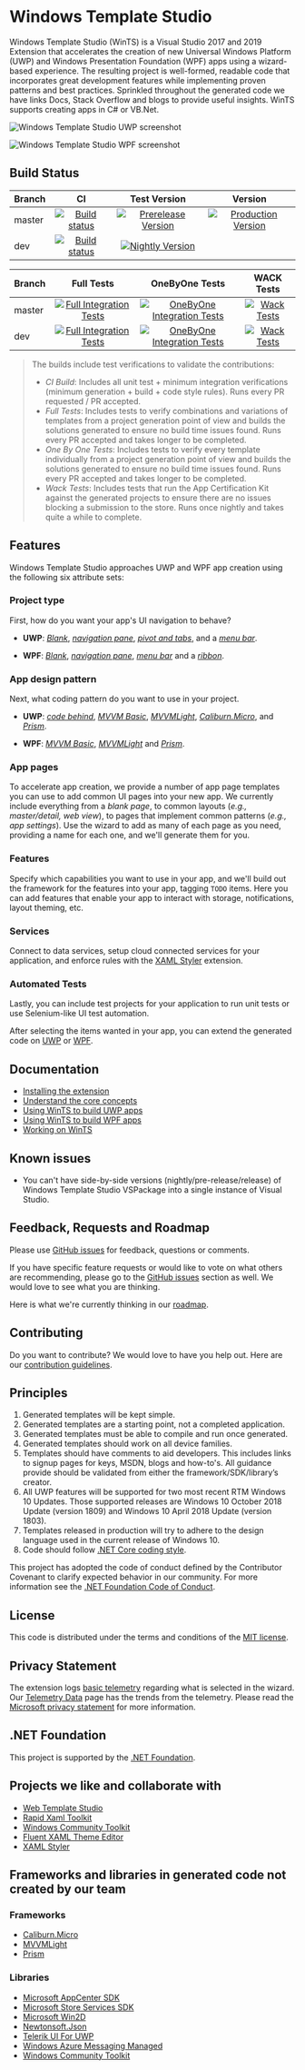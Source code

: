 # Windows Template Studio

Windows Template Studio (WinTS) is a Visual Studio 2017 and 2019 Extension that accelerates the creation of new Universal Windows Platform (UWP) and Windows Presentation Foundation (WPF) apps using a wizard-based experience. The resulting project is well-formed, readable code that incorporates great development features while implementing proven patterns and best practices. Sprinkled throughout the generated code we have links Docs, Stack Overflow and blogs to provide useful insights. WinTS supports creating apps in C# or VB.Net.

![Windows Template Studio UWP screenshot](./docs/resources/getting-started/WTS%20-%20Project%20Type.png)

![Windows Template Studio WPF screenshot](./docs/resources/getting-started/WTSProjectTypeWPF.png)

## Build Status

|Branch   |CI                |Test Version|Version|
|:--------|:----------------:|:---------------:|:---------------:|
|master|[![Build status](https://ci.appveyor.com/api/projects/status/nf8r35r45o4yqbqs/branch/master?svg=true)](https://ci.appveyor.com/project/ralarcon/windowstemplatestudio/branch/master)|[![Prerelease Version](https://wtsrepository.blob.core.windows.net/badges/img.prerelease.version.svg)](https://github.com/Microsoft/WindowsTemplateStudio/blob/master/docs/getting-started-extension.md#nightly--pre-release-feeds-for-windows-template-studio) |[![Production Version](https://wtsrepository.blob.core.windows.net/badges/img.release.version.svg?maxAge=600)](https://marketplace.visualstudio.com/items?itemName=WASTeamAccount.WindowsTemplateStudio)|
|dev|[![Build status](https://ci.appveyor.com/api/projects/status/nf8r35r45o4yqbqs/branch/dev?svg=true)](https://ci.appveyor.com/project/ralarcon/windowstemplatestudio/branch/dev)|[![Nightly Version](https://wtsrepository.blob.core.windows.net/badges/img.nightly.version.svg)](https://github.com/Microsoft/WindowsTemplateStudio/blob/master/docs/getting-started-extension.md#nightly--pre-release-feeds-for-windows-template-studio)||

|Branch   |Full Tests       |OneByOne Tests       |WACK Tests       |
|:--------|:---------------:|:---------------:|:---------------:|
|master|[![Full Integration Tests](https://winappstudio.visualstudio.com/_apis/public/build/definitions/5c80cfe7-3bfb-4799-9d04-803c84df7a60/129/badge)](https://github.com/Microsoft/WindowsTemplateStudio/blob/vsts-builds/docs/vsts-builds/129.md)|[![OneByOne Integration Tests](https://winappstudio.visualstudio.com/_apis/public/build/definitions/5c80cfe7-3bfb-4799-9d04-803c84df7a60/154/badge)](https://github.com/Microsoft/WindowsTemplateStudio/blob/vsts-builds/docs/vsts-builds/154.md)|[![Wack Tests](https://winappstudio.visualstudio.com/DefaultCollection/_apis/public/build/definitions/5c80cfe7-3bfb-4799-9d04-803c84df7a60/144/badge)](https://github.com/Microsoft/WindowsTemplateStudio/blob/vsts-builds/docs/vsts-builds/144.md)
|dev|[![Full Integration Tests](https://winappstudio.visualstudio.com/_apis/public/build/definitions/5c80cfe7-3bfb-4799-9d04-803c84df7a60/128/badge)](https://github.com/Microsoft/WindowsTemplateStudio/blob/vsts-builds/docs/vsts-builds/128.md)|[![OneByOne Integration Tests](https://winappstudio.visualstudio.com/_apis/public/build/definitions/5c80cfe7-3bfb-4799-9d04-803c84df7a60/153/badge)](https://github.com/Microsoft/WindowsTemplateStudio/blob/vsts-builds/docs/vsts-builds/153.md)|[![Wack Tests](https://winappstudio.visualstudio.com/DefaultCollection/_apis/public/build/definitions/5c80cfe7-3bfb-4799-9d04-803c84df7a60/142/badge)](https://github.com/Microsoft/WindowsTemplateStudio/blob/vsts-builds/docs/vsts-builds/142.md)

> The builds include test verifications to validate the contributions:
>
> - *CI Build*: Includes all unit test + minimum integration verifications (minimum generation + build + code style rules). Runs every PR requested / PR accepted.
> - *Full Tests*: Includes tests to verify combinations and variations of templates from a project generation point of view and builds the solutions generated to ensure no build time issues found. Runs every PR accepted and takes longer to be completed.
> - *One By One Tests*: Includes tests to verify every template individually from a project generation point of view and builds the solutions generated to ensure no build time issues found. Runs every PR accepted and takes longer to be completed.
> - *Wack Tests*: Includes tests that run the App Certification Kit against the generated projects to ensure there are no issues blocking a submission to the store. Runs once nightly and takes quite a while to complete.

## Features

Windows Template Studio approaches UWP and WPF app creation using the following six attribute sets:

### **Project type**

First, how do you want your app's UI navigation to behave?

- **UWP**: *[Blank](./docs/UWP/projectTypes/blank.md)*, *[navigation pane](./docs/UWP/projectTypes/navigationpane.md)*, *[pivot and tabs](./docs/UWP/projectTypes/horizontalnavigationpane.md)*, and a *[menu bar](./docs/UWP/projectTypes/menubar.md)*.

- **WPF**: *[Blank](./docs/WPF/projectTypes/blank.md)*, *[navigation pane](./docs/WPF/projectTypes/navigationpane.md)*, *[menu bar](./docs/WPF/projectTypes/menubar.md)* and a *[ribbon](./docs/WPF/projectTypes/ribbon.md)*.


### **App design pattern**

Next, what coding pattern do you want to use in your project.

- **UWP**: *[code behind](./docs/UWP/frameworks/codebehind.md)*, *[MVVM Basic](./docs/UWP/frameworks/mvvmbasic.md)*, *[MVVMLight](./docs/UWP/frameworks/mvvmlight.md)*, *[Caliburn.Micro](./docs/UWP/frameworks/caliburnmicro.md)*, and *[Prism](./docs/UWP/frameworks/prism.md)*.

- **WPF**: *[MVVM Basic](./docs/WPF/frameworks/mvvmbasic.md)*, *[MVVMLight](./docs/WPF/frameworks/mvvmlight.md)* and *[Prism](./docs/WPF/frameworks/prism.md)*.

### **App pages**

To accelerate app creation, we provide a number of app page templates you can use to add common UI pages into your new app. We currently include everything from a *blank page*, to common layouts (*e.g., master/detail, web view*), to pages that implement common patterns (*e.g., app settings*). Use the wizard to add as many of each page as you need, providing a name for each one, and we'll generate them for you.

### **Features**

Specify which capabilities you want to use in your app, and we'll build out the framework for the features into your app, tagging `TODO` items. Here you can add features that enable your app to interact with storage, notifications, layout theming, etc.

### **Services**

Connect to data services, setup cloud connected services for your application, and enforce rules with the [XAML Styler](https://github.com/Xavalon/XamlStyler) extension.

### **Automated Tests**

Lastly, you can include test projects for your application to run unit tests or use Selenium-like UI test automation.

After selecting the items wanted in your app, you can extend the generated code on [UWP](./docs/UWP/getting-started-endusers.md) or [WPF](./docs/WPF/getting-started-endusers.md).

## Documentation

- [Installing the extension](./docs/getting-started-extension.md)
- [Understand the core concepts](./docs/concepts.md)
- [Using WinTS to build UWP apps](./docs/UWP/getting-started-endusers.md)
- [Using WinTS to build WPF apps](./docs/WPF/getting-started-endusers.md)
- [Working on WinTS](./docs/getting-started-developers.md)

## Known issues

- You can't have side-by-side versions (nightly/pre-release/release) of Windows Template Studio VSPackage into a single instance of Visual Studio.

## Feedback, Requests and Roadmap

Please use [GitHub issues](https://github.com/Microsoft/WindowsTemplateStudio/issues) for feedback, questions or comments.

If you have specific feature requests or would like to vote on what others are recommending, please go to the [GitHub issues](https://github.com/Microsoft/WindowsTemplateStudio/issues) section as well.  We would love to see what you are thinking.

Here is what we're currently thinking in our [roadmap](./docs/roadmap.md).

## Contributing

Do you want to contribute? We would love to have you help out. Here are our [contribution guidelines](CONTRIBUTING.md).

## Principles

1. Generated templates will be kept simple.
2. Generated templates are a starting point, not a completed application.
3. Generated templates must be able to compile and run once generated.
4. Generated templates should work on all device families.
5. Templates should have comments to aid developers. This includes links to signup pages for keys, MSDN, blogs and how-to's.  All guidance provide should be validated from either the framework/SDK/library’s creator.
6. All UWP features will be supported for two most recent RTM Windows 10 Updates. Those supported releases are Windows 10 October 2018 Update (version 1809) and Windows 10 April 2018 Update (version 1803).
7. Templates released in production will try to adhere to the design language used in the current release of Windows 10.
8. Code should follow [.NET Core coding style](https://github.com/dotnet/corefx/blob/master/Documentation/coding-guidelines/coding-style.md).

This project has adopted the code of conduct defined by the Contributor Covenant to clarify expected behavior in our community.
For more information see the [.NET Foundation Code of Conduct](https://dotnetfoundation.org/code-of-conduct).

## License

This code is distributed under the terms and conditions of the [MIT license](LICENSE.md).

## Privacy Statement

The extension logs [basic telemetry](./docs/telemetry.md) regarding what is selected in the wizard. Our [Telemetry Data](./docs/telemetryData.md) page has the trends from the telemetry. Please read the [Microsoft privacy statement](http://go.microsoft.com/fwlink/?LinkId=521839) for more information.

## .NET Foundation

This project is supported by the [.NET Foundation](https://dotnetfoundation.org).

## Projects we like and collaborate with

- [Web Template Studio](https://github.com/Microsoft/WebTemplateStudio)
- [Rapid Xaml Toolkit](https://github.com/Microsoft/Rapid-XAML-Toolkit)
- [Windows Community Toolkit](https://github.com/Microsoft/WindowsCommunityToolkit)
- [Fluent XAML Theme Editor](https://github.com/Microsoft/fluent-xaml-theme-editor)
- [XAML Styler](https://github.com/Xavalon/XamlStyler)

## Frameworks and libraries in generated code not created by our team

### Frameworks

- [Caliburn.Micro](https://github.com/Caliburn-Micro/Caliburn.Micro)
- [MVVMLight](https://github.com/lbugnion/mvvmlight)
- [Prism](https://github.com/PrismLibrary/Prism)

### Libraries

- [Microsoft AppCenter SDK](https://github.com/Microsoft/AppCenter-SDK-DotNet)
- [Microsoft Store Services SDK](https://marketplace.visualstudio.com/items?itemName=AdMediator.MicrosoftStoreServicesSDK)
- [Microsoft Win2D](https://github.com/Microsoft/Win2D)
- [Newtonsoft.Json](https://github.com/JamesNK/Newtonsoft.Json)
- [Telerik UI For UWP](https://github.com/telerik/UI-For-UWP)
- [Windows Azure Messaging Managed](https://www.nuget.org/packages/WindowsAzure.Messaging.Managed)
- [Windows Community Toolkit](https://github.com/Microsoft/WindowsCommunityToolkit)
